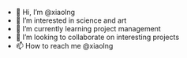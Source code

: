 - 👋 Hi, I’m @xiaolng
- 👀 I’m interested in science and art 
- 🌱 I’m currently learning project management
- 💞️ I’m looking to collaborate on interesting projects
- 📫 How to reach me @xiaolng

<!---
xiaolng/xiaolng is a ✨ special ✨ repository because its `README.md` (this file) appears on your GitHub profile.
You can click the Preview link to take a look at your changes.
--->
